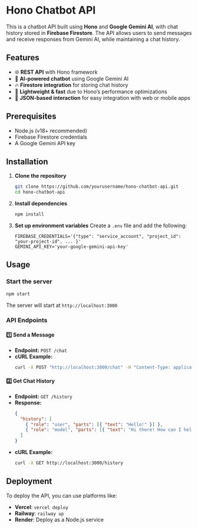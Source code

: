 # Hono Chatbot API

This is a chatbot API built using **Hono** and **Google Gemini AI**, with chat history stored in **Firebase Firestore**. The API allows users to send messages and receive responses from Gemini AI, while maintaining a chat history.

## Features
- 🌐 **REST API** with Hono framework
- 🤖 **AI-powered chatbot** using Google Gemini AI
- 🔥 **Firestore integration** for storing chat history
- 🚀 **Lightweight & fast** due to Hono’s performance optimizations
- 🔄 **JSON-based interaction** for easy integration with web or mobile apps

## Prerequisites
- Node.js (v18+ recommended)
- Firebase Firestore credentials
- A Google Gemini API key

## Installation

1. **Clone the repository**
   ```sh
   git clone https://github.com/yourusername/hono-chatbot-api.git
   cd hono-chatbot-api
   ```

2. **Install dependencies**
   ```sh
   npm install
   ```

3. **Set up environment variables**
   Create a `.env` file and add the following:
   ```env
   FIREBASE_CREDENTIALS='{"type": "service_account", "project_id": "your-project-id", ... }'
   GEMINI_API_KEY='your-google-gemini-api-key'
   ```

## Usage

### Start the server
```sh
npm start
```
The server will start at `http://localhost:3000`

### API Endpoints

#### 1️⃣ **Send a Message**
- **Endpoint:** `POST /chat`
- **cURL Example:**
  ```sh
  curl -X POST "http://localhost:3000/chat" -H "Content-Type: application/json" -d "{\"message\": \"Who am i?\"}"
  ```

#### 2️⃣ **Get Chat History**
- **Endpoint:** `GET /history`
- **Response:**
  ```json
  {
    "history": [
      { "role": "user", "parts": [{ "text": "Hello!" }] },
      { "role": "model", "parts": [{ "text": "Hi there! How can I help?" }] }
    ]
  }
  ```
- **cURL Example:**
  ```sh
  curl -X GET http://localhost:3000/history
  ```

## Deployment

To deploy the API, you can use platforms like:
- **Vercel**: `vercel deploy`
- **Railway**: `railway up`
- **Render**: Deploy as a Node.js service

